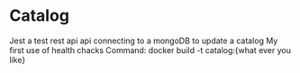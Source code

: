 # Catalog

Jest a test rest api
api connecting to a mongoDB to update a catalog
My first use of health chacks
Command: docker build -t catalog:{what ever you like}
